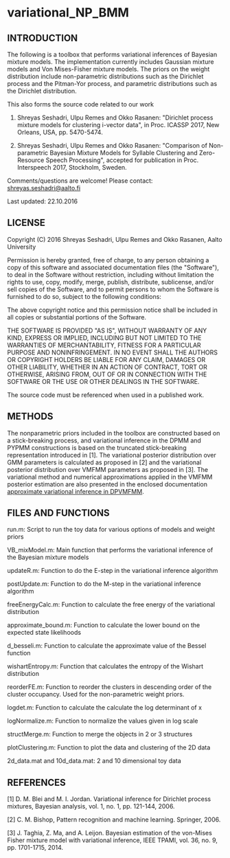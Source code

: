 # variational_NP_BMM

INTRODUCTION
------------
The following is a toolbox that performs variational inferences of Bayesian mixture models. The implementation currently includes Gaussian mixture models and Von Mises-Fisher mixture models. The priors on the weight distribution include non-parametric distributions such as the Dirichlet process and the Pitman-Yor process, and parametric distributions such as the Dirichlet distribution.

This also forms the source code related to our work 

1.	Shreyas Seshadri, Ulpu Remes and Okko Rasanen: "Dirichlet process mixture models for clustering i-vector data", in Proc. ICASSP 2017, New Orleans, USA, pp. 5470-5474.

2. Shreyas Seshadri, Ulpu Remes and Okko Rasanen: "Comparison of Non-parametric Bayesian Mixture Models for Syllable Clustering and Zero-Resource Speech Processing", accepted for publication in Proc. Interspeech 2017, Stockholm, Sweden.

Comments/questions are welcome! Please contact: shreyas.seshadri@aalto.fi

Last updated: 22.10.2016


LICENSE
-------

Copyright (C) 2016 Shreyas Seshadri, Ulpu Remes and Okko Rasanen, Aalto University

Permission is hereby granted, free of charge, to any person obtaining a copy of
this software and associated documentation files (the "Software"), to deal in
the Software without restriction, including without limitation the rights to
use, copy, modify, merge, publish, distribute, sublicense, and/or sell copies of
the Software, and to permit persons to whom the Software is furnished to do so,
subject to the following conditions:

The above copyright notice and this permission notice shall be included in all
copies or substantial portions of the Software.

THE SOFTWARE IS PROVIDED "AS IS", WITHOUT WARRANTY OF ANY KIND, EXPRESS OR
IMPLIED, INCLUDING BUT NOT LIMITED TO THE WARRANTIES OF MERCHANTABILITY, FITNESS
FOR A PARTICULAR PURPOSE AND NONINFRINGEMENT. IN NO EVENT SHALL THE AUTHORS OR
COPYRIGHT HOLDERS BE LIABLE FOR ANY CLAIM, DAMAGES OR OTHER LIABILITY, WHETHER
IN AN ACTION OF CONTRACT, TORT OR OTHERWISE, ARISING FROM, OUT OF OR IN
CONNECTION WITH THE SOFTWARE OR THE USE OR OTHER DEALINGS IN THE SOFTWARE.

The source code must be referenced when used in a published work.

METHODS
-------
The nonparametric priors included in the toolbox are constructed based on a stick-breaking process, and variational inference in the DPMM and PYPMM constructions is based on the truncated stick-breaking representation introduced in [1]. The variational posterior distribution over GMM parameters is calculated as proposed in [2] and the variational posterior distribution over VMFMM parameters as proposed in [3]. The variational method and numerical approximations applied in the VMFMM posterior estimation are also presented in the enclosed documentation [approximate variational inference in DPVMFMM](approximate-variational-inference.pdf).

FILES AND FUNCTIONS
-------------------
run.m: 
Script to run the toy data for various options of models and weight priors

VB_mixModel.m:
Main function that performs the variational inference of the Bayesian mixture models 

updateR.m:
Function to do the E-step in the variational inference algorithm

postUpdate.m:
Function to do the M-step in the variational inference algorithm

freeEnergyCalc.m:
Function to calculate the free energy of the variational distribution

approximate_bound.m:
Function to calculate the lower bound on the expected state likelihoods

d_besseli.m:
Function to calculate the approximate value of the Bessel function

wishartEntropy.m:
Function that calculates the entropy of the Wishart distribution

reorderFE.m:
Function to reorder the clusters in descending order of the cluster occupancy. Used for the non-parametric weight priors.

logdet.m:
Function to calculate the calculate the log determinant of x

logNormalize.m:
Function to normalize the values given in log scale

structMerge.m:
Function to merge the objects in 2 or 3 structures

plotClustering.m:
Function to plot the data and clustering of the 2D data

2d_data.mat and 10d_data.mat:
2 and 10 dimensional toy data


REFERENCES
----------
[1] D. M. Blei and M. I. Jordan. Variational inference for Dirichlet process mixtures, Bayesian analysis, vol. 1, no. 1, pp. 121-144, 2006.

[2] C. M. Bishop, Pattern recognition and machine learning. Springer, 2006.

[3] J. Taghia, Z. Ma, and A. Leijon. Bayesian estimation of the von-Mises Fisher mixture model with variational inference, IEEE TPAMI, vol. 36, no. 9, pp. 1701-1715, 2014.

